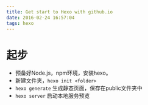 ```yaml
---
title: Get start to Hexo with github.io
date: 2016-02-24 16:57:04
tags: hexo
---
```


# 起步

- 预备好Node.js，npm环境，安装hexo。
- 新建文件夹，`hexo init <folder>`
- `hexo generate` 生成静态页面，保存在public文件夹中
- `hexo server` 启动本地服务预览



